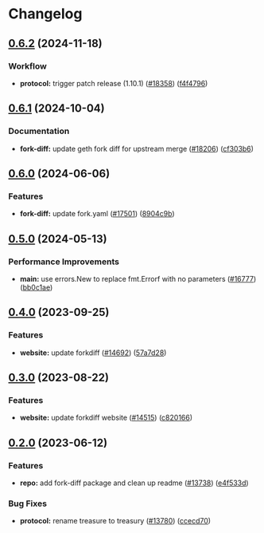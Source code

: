 # Changelog

## [0.6.2](https://github.com/taikoxyz/taiko-mono/compare/fork-diff-v0.6.1...fork-diff-v0.6.2) (2024-11-18)


### Workflow

* **protocol:** trigger patch release (1.10.1) ([#18358](https://github.com/taikoxyz/taiko-mono/issues/18358)) ([f4f4796](https://github.com/taikoxyz/taiko-mono/commit/f4f4796488059b02c79d6fb15170df58dd31dc4e))

## [0.6.1](https://github.com/taikoxyz/taiko-mono/compare/fork-diff-v0.6.0...fork-diff-v0.6.1) (2024-10-04)


### Documentation

* **fork-diff:** update geth fork diff for upstream merge ([#18206](https://github.com/taikoxyz/taiko-mono/issues/18206)) ([cf303b6](https://github.com/taikoxyz/taiko-mono/commit/cf303b6ae2ab3588721fee2bc9d98ba2c20ecff9))

## [0.6.0](https://github.com/taikoxyz/taiko-mono/compare/fork-diff-v0.5.0...fork-diff-v0.6.0) (2024-06-06)


### Features

* **fork-diff:** update fork.yaml ([#17501](https://github.com/taikoxyz/taiko-mono/issues/17501)) ([8904c9b](https://github.com/taikoxyz/taiko-mono/commit/8904c9be67f3c08ff1c2f310aac27c504a5922e2))

## [0.5.0](https://github.com/taikoxyz/taiko-mono/compare/fork-diff-v0.4.0...fork-diff-v0.5.0) (2024-05-13)


### Performance Improvements

* **main:** use errors.New to replace fmt.Errorf with no parameters ([#16777](https://github.com/taikoxyz/taiko-mono/issues/16777)) ([bb0c1ae](https://github.com/taikoxyz/taiko-mono/commit/bb0c1ae3077eeb8558f9bf9b01c5f5a71ec337ba))

## [0.4.0](https://github.com/taikoxyz/taiko-mono/compare/fork-diff-v0.3.0...fork-diff-v0.4.0) (2023-09-25)


### Features

* **website:** update forkdiff ([#14692](https://github.com/taikoxyz/taiko-mono/issues/14692)) ([57a7d28](https://github.com/taikoxyz/taiko-mono/commit/57a7d28480f14adcb78bda25a868b520c9545566))

## [0.3.0](https://github.com/taikoxyz/taiko-mono/compare/fork-diff-v0.2.0...fork-diff-v0.3.0) (2023-08-22)


### Features

* **website:** update forkdiff website ([#14515](https://github.com/taikoxyz/taiko-mono/issues/14515)) ([c820166](https://github.com/taikoxyz/taiko-mono/commit/c8201660635392f1112d5ce97a5401323f880fe1))

## [0.2.0](https://github.com/taikoxyz/taiko-mono/compare/fork-diff-v0.1.0...fork-diff-v0.2.0) (2023-06-12)


### Features

* **repo:** add fork-diff package and clean up readme ([#13738](https://github.com/taikoxyz/taiko-mono/issues/13738)) ([e4f533d](https://github.com/taikoxyz/taiko-mono/commit/e4f533daeeee52c998e643c1f99d7e8cc9978147))


### Bug Fixes

* **protocol:** rename treasure to treasury ([#13780](https://github.com/taikoxyz/taiko-mono/issues/13780)) ([ccecd70](https://github.com/taikoxyz/taiko-mono/commit/ccecd708276bce3eca84b92c7c48c95b2156dd18))
